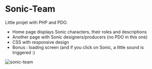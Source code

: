 # Sonic-Team

Little projet with PHP and PDO.

- Home page displays Sonic characters, their roles and descriptions
- Another page with Sonic designers/producers (no PDO in this one)
- CSS with responsive design
- Bonus : loading screen (and if you click on Sonic, a little sound is triggered :)

![sonic-team](https://user-images.githubusercontent.com/97042301/169264854-b69c2a41-9c7a-4714-bd3c-24c4c9994908.gif)
